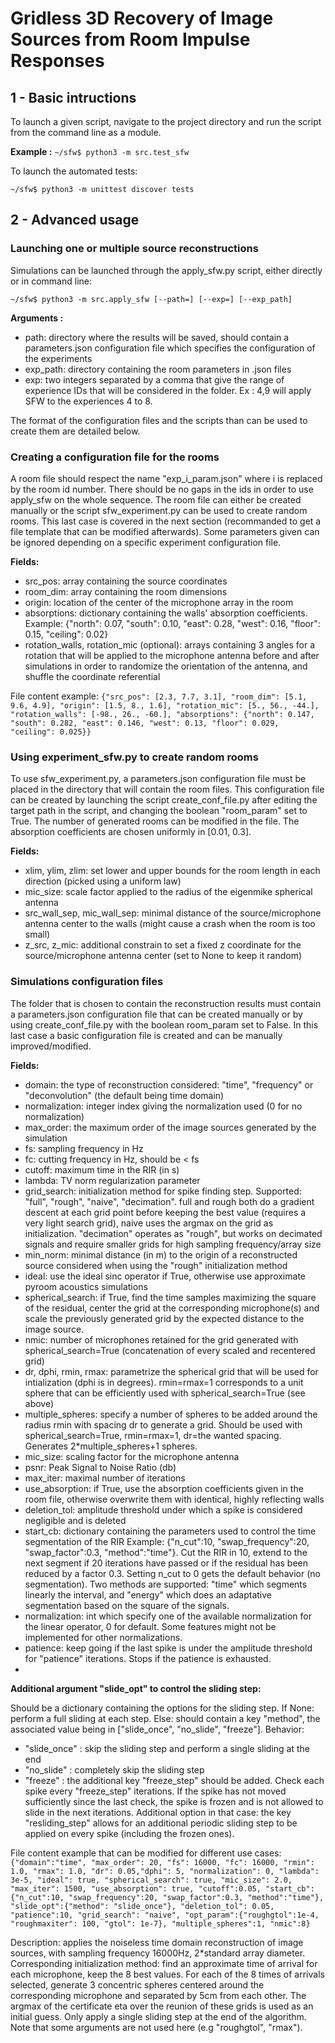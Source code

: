 # Gridless 3D Recovery of Image Sources from Room Impulse Responses

## 1 - Basic intructions

To launch a given script, navigate to the project directory and run the script from the command line as a module.

**Example :**
``~/sfw$ python3 -m src.test_sfw``

To launch the automated tests: 

``~/sfw$ python3 -m unittest discover tests``

## 2 - Advanced usage

### Launching one or multiple source reconstructions
Simulations can be launched through the apply_sfw.py script, either directly or in command line:

``~/sfw$ python3 -m src.apply_sfw [--path=] [--exp=] [--exp_path]``

**Arguments :**
* path: directory where the results will be saved, should contain a parameters.json configuration file which specifies
the configuration of the experiments
* exp_path: directory containing the room parameters in .json files
* exp: two integers separated by a comma that give the range of experience IDs that will be considered in the folder. Ex : 4,9 will apply SFW to the experiences 4 to 8.

The format of the configuration files and the scripts than can be used to create them are detailed below.

### Creating a configuration file for the rooms

A room file should respect the name "exp_i_param.json" where i is replaced by the room id number. There should be no gaps in the ids in order to use apply_sfw on the whole sequence.
The room file can either be created manually or the script sfw_experiment.py can be used to create random rooms. 
This last case is covered in the next section (recommanded to get a file template that can be modified afterwards).
Some parameters given can be ignored depending on a specific experiment configuration file. 

**Fields:**
* src_pos: array containing the source coordinates
* room_dim: array containing the room dimensions
* origin: location of the center of the microphone array in the room
* absorptions: dictionary containing the walls' absorption coefficients. Example: {"north": 0.07, "south": 0.10, "east": 0.28, "west": 0.16, "floor": 0.15, "ceiling": 0.02}
* rotation_walls, rotation_mic (optional): arrays containing 3 angles for a rotation that will be applied to the microphone antenna before and after simulations in order to randomize the orientation of the antenna,
and shuffle the coordinate referential

File content example: 
```{"src_pos": [2.3, 7.7, 3.1], "room_dim": [5.1, 9.6, 4.9], "origin": [1.5, 8., 1.6], "rotation_mic": [5., 56., -44.], "rotation_walls": [-98., 26., -60.], "absorptions": {"north": 0.147, "south": 0.282, "east": 0.146, "west": 0.13, "floor": 0.029, "ceiling": 0.025}}```
### Using experiment_sfw.py to create random rooms

To use sfw_experiment.py, a parameters.json configuration file must be placed in the directory that will contain the room files.
This configuration file can be created by launching the script create_conf_file.py after editing the target path in the script, 
and changing the boolean "room_param" set to True. The number of generated rooms can be modified in the file.
The absorption coefficients are chosen uniformly in [0.01, 0.3].

**Fields:**
* xlim, ylim, zlim: set lower and upper bounds for the room length in each direction (picked using a uniform law)
* mic_size: scale factor applied to the radius of the eigenmike spherical antenna
* src_wall_sep, mic_wall_sep: minimal distance of the source/microphone antenna center to the walls (might cause a crash when the room is too small)
* z_src, z_mic: additional constrain to set a fixed z coordinate for the source/microphone antenna center (set to None to keep it random)

### Simulations configuration files

The folder that is chosen to contain the reconstruction results must contain a parameters.json configuration file that 
can be created manually or by using create_conf_file.py with the boolean room_param set to False. In this last case a basic
configuration file is created and can be manually improved/modified.


**Fields:**
* domain: the type of reconstruction considered: "time", "frequency" or "deconvolution" (the default being time domain)
* normalization: integer index giving the normalization used (0 for no normalization)
* max_order: the maximum order of the image sources generated by the simulation
* fs: sampling frequency in Hz
* fc: cutting frequency in Hz, should be < fs
* cutoff: maximum time in the RIR (in s)
* lambda: TV norm regularization parameter
* grid_search: initialization method for spike finding step. Supported: "full", "rough", "naive", "decimation". full and rough both do a gradient descent at each grid point before keeping the best value (requires a very light search grid), naive uses the argmax on the grid as initialization. "decimation" operates as "rough", but works on decimated signals and require smaller grids for high sampling frequency/array size
* min_norm: minimal distance (in m) to the origin of a reconstructed source considered when using the "rough" initialization method
* ideal: use the ideal sinc operator if True, otherwise use approximate pyroom acoustics simulations
* spherical_search: if True, find the time samples maximizing the square of the residual, center the grid at the corresponding microphone(s) and scale the previously generated grid by the expected distance to the image source.
* nmic: number of microphones retained for the grid generated with spherical_search=True (concatenation of every scaled and recentered grid)
* dr, dphi, rmin, rmax: parametrize the spherical grid that will be used for intialization (dphi is in degrees). rmin=rmax=1 corresponds to a unit sphere that can be efficiently used with spherical_search=True (see above)
* multiple_spheres: specify a number of spheres to be added around the radius rmin with spacing dr to generate a grid. Should be used with spherical_search=True, rmin=rmax=1, dr=the wanted spacing. Generates 2*multiple_spheres+1 spheres.
* mic_size: scaling factor for the microphone antenna
* psnr: Peak Signal to Noise Ratio (db)
* max_iter: maximal number of iterations
* use_absorption: if True, use the absorption coefficients given in the room file, otherwise overwrite them with identical, highly reflecting walls
* deletion_tol: amplitude threshold under which a spike is considered negligible and is deleted
* start_cb: dictionary containing the parameters used to control the time segmentation of the RIR
Example: {"n_cut":10, "swap_frequency":20, "swap_factor":0.3, "method":"time"}. Cut the RIR in 10, extend to the next segment if 20 iterations have passed or
if the residual has been reduced by a factor 0.3. Setting n_cut to 0 gets the default behavior (no segmentation). Two methods are supported: "time" which segments linearly the interval, and "energy" which does an adaptative segmentation based on the square of the signals.
* normalization: int which specify one of the available normalization for the linear operator, 0 for default. Some features might not be implemented for other normalizations.
* patience: keep going if the last spike is under the amplitude threshold for "patience" iterations. Stops if the patience is exhausted.
* 
**Additional argument "slide_opt" to control the sliding step:**

Should be a dictionary containing the options for the sliding step. If None: perform a full sliding
        at each step. Else: should contain a key "method", the associated value being in ["slide_once", "no_slide",
        "freeze"].
Behavior: 
* "slide_once" : skip the sliding step and perform a single sliding at the end
* "no_slide" : completely skip the sliding step
* "freeze" : the additional key "freeze_step" should be added. Check each spike every
        "freeze_step" iterations. If the spike has not moved sufficiently since the last check, the spike is frozen and
        is not allowed to slide in the next iterations.
        Additional option in that case: the key "resliding_step" allows for an additional periodic sliding step to be applied on
        every spike (including the frozen ones).

File content example that can be modified for different use cases: 
```{"domain":"time", "max_order": 20, "fs": 16000, "fc": 16000, "rmin": 1.0, "rmax": 1.0, "dr": 0.05,"dphi": 5, "normalization": 0, "lambda": 3e-5, "ideal": true, "spherical_search": true, "mic_size": 2.0, "max_iter": 1500, "use_absorption": true, "cutoff":0.05, "start_cb":{"n_cut":10, "swap_frequency":20, "swap_factor":0.3, "method":"time"}, "slide_opt":{"method": "slide_once"}, "deletion_tol": 0.05, "patience":10, "grid_search": "naive", "opt_param":{"roughgtol":1e-4, "roughmaxiter": 100, "gtol": 1e-7}, "multiple_spheres":1, "nmic":8}```

Description: applies the noiseless time domain reconstruction of image sources, with sampling frequency 16000Hz, 2*standard array diameter.
Corresponding initialization method: find an approximate time of arrival for each microphone, keep the 8 best values. 
For each of the 8 times of arrivals selected, generate 3 concentric spheres centered around the corresponding microphone and 
separated by 5cm from each other. The argmax of the certificate eta over the reunion of these grids is used as an initial guess.
Only apply a single sliding step at the end of the algorithm. Note that some arguments are not used here (e.g "roughgtol", "rmax").